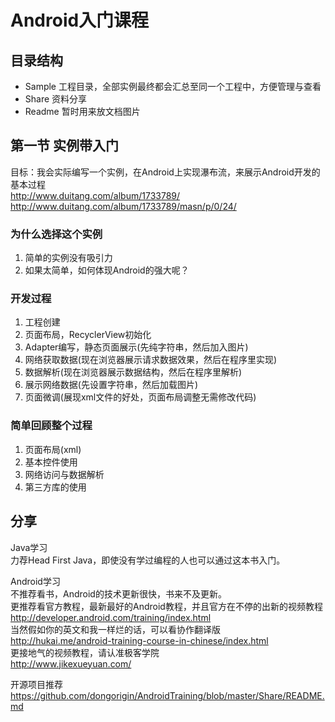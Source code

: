 # Android入门课程
## 目录结构
- Sample 工程目录，全部实例最终都会汇总至同一个工程中，方便管理与查看
- Share 资料分享
- Readme 暂时用来放文档图片

## 第一节 实例带入门
目标：我会实际编写一个实例，在Android上实现瀑布流，来展示Android开发的基本过程  
http://www.duitang.com/album/1733789/  
http://www.duitang.com/album/1733789/masn/p/0/24/  

### 为什么选择这个实例  
1. 简单的实例没有吸引力
2. 如果太简单，如何体现Android的强大呢？

### 开发过程  
1. 工程创建
2. 页面布局，RecyclerView初始化
3. Adapter编写，静态页面展示(先纯字符串，然后加入图片)
4. 网络获取数据(现在浏览器展示请求数据效果，然后在程序里实现)
5. 数据解析(现在浏览器展示数据结构，然后在程序里解析)
6. 展示网络数据(先设置字符串，然后加载图片)
7. 页面微调(展现xml文件的好处，页面布局调整无需修改代码)

### 简单回顾整个过程
1. 页面布局(xml)
2. 基本控件使用
3. 网络访问与数据解析
4. 第三方库的使用


## 分享
Java学习  
力荐Head First Java，即使没有学过编程的人也可以通过这本书入门。 

Android学习  
不推荐看书，Android的技术更新很快，书来不及更新。  
更推荐看官方教程，最新最好的Android教程，并且官方在不停的出新的视频教程  
http://developer.android.com/training/index.html  
当然假如你的英文和我一样烂的话，可以看协作翻译版  
http://hukai.me/android-training-course-in-chinese/index.html  
更接地气的视频教程，请认准极客学院  
http://www.jikexueyuan.com/  

开源项目推荐  
https://github.com/dongorigin/AndroidTraining/blob/master/Share/README.md  
